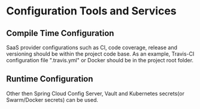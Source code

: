 # Configuration Tools and Services

## Compile Time Configuration

SaaS provider configurations such as CI, code coverage, release and versioning should be within the project code base. 
As an example, Travis-CI configuration file ".travis.yml" or Docker should be in the project root folder. 

## Runtime Configuration

Other then Spring Cloud Config Server, Vault and Kubernetes secrets(or Swarm/Docker secrets) can be used.
